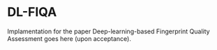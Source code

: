 # DL-FIQA
Implamentation for the paper Deep-learning-based Fingerprint Quality Assessment goes here (upon acceptance). 
